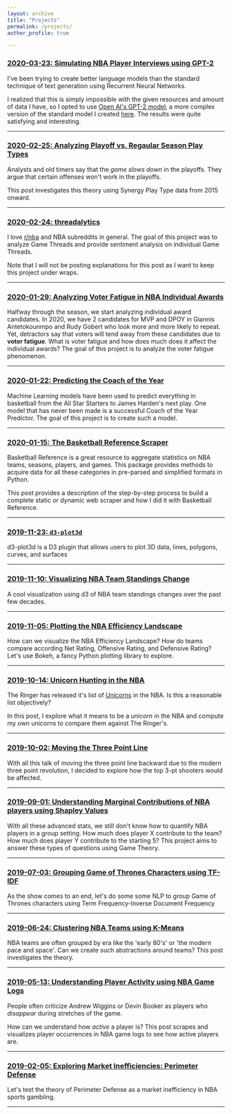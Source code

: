 ```yaml
---
layout: archive
title: "Projects"
permalink: /projects/
author_profile: true

---
```


### [2020-03-23: Simulating NBA Player Interviews using GPT-2](/projects/2020/03/23/gpt2)

I've been trying to create better language models than the standard technique of text generation using Recurrent Neural Networks.

I realized that this is simply impossible with the given resources and amount of data I have, so I opted to use [Open AI's GPT-2 model](https://openai.com/blog/better-language-models/), a more complex version of the standard model I created [here](https://vishaalagartha.github.io/notes/2020/03/12/subreddit-simulator). The results were quite satisfying and interesting.


---

### [2020-02-25: Analyzing Playoff vs. Regaular Season Play Types](/projects/2020/02/25/playtype)

Analysts and old timers say that the *game slows down* in the playoffs. They argue that certain offenses won't work in the playoffs.

This post investigates this theory using Synergy Play Type data from 2015 onward.


---

### [2020-02-24: threadalytics](/projects/2020/02/24/threadalytics)

I love [r/nba](https://www.reddit.com/r/nba/) and NBA subreddits in general. The goal of this project was to analyze Game Threads and provide sentiment analysis on individual Game Threads.

Note that I will not be posting explanations for this post as I want to keep this project under wraps.

---

### [2020-01-29: Analyzing Voter Fatigue in NBA Individual Awards](/projects/2020/01/29/voter-fatigue)

Halfway through the season, we start analyzing individual award candidates. 
In 2020, we have 2 candidates for MVP and DPOY in Giannis Antetokounmpo and Rudy Gobert who look more and more likely to repeat. Yet, detractors say that voters will tend away from these candidates due to **voter fatigue**. What is voter fatigue and how does much does it affect the individual awards? 
The goal of this project is to analyze the voter fatigue phenomenon.

---

### [2020-01-22: Predicting the Coach of the Year](/projects/2020/01/22/coy-predictor)

Machine Learning models have been used to predict everything in basketball from
the All Star Starters to James Harden's next play. One model that has never been
made is a successful Coach of the Year Predictor. The goal of this project is to
create such a model. 

---

### [2020-01-15: The Basketball Reference Scraper](/projects/2020/01/15/bbref-scraper)

Basketball Reference is a great resource to aggregate statistics on NBA teams, seasons, players, and games. This package provides methods to acquire data for all these categories in pre-parsed and simplified formats in Python.

This post provides a description of the step-by-step process to build a complete static or dynamic web scraper and how I did it with Basketball Reference.

---

### [2019-11-23: `d3-plot3d`](/projects/2019/11/23/d3-plot3d)

d3-plot3d is a D3 plugin that allows users to plot 3D data, lines, polygons, curves, and surfaces

---

### [2019-11-10: Visualizing NBA Team Standings Change](/projects/2019/11/10/standing-change)

A cool visualization using d3 of NBA team standings changes over the past few decades.

---

### [2019-11-05: Plotting the NBA Efficiency Landscape](/projects/2019/11/05/plotting-efficiency-landscape)

How can we visualize the NBA Efficiency Landscape? How do teams compare according Net Rating, Offensive Rating, and Defensive Rating? Let's use Bokeh, a fancy Python plotting library to explore.

---

### [2019-10-14: Unicorn Hunting in the NBA](/projects/2019/10/14/unicorn-hunting)

The Ringer has released it's list of [Unicorns](https://www.theringer.com/nba/2019/10/8/20899215/unicorn-rankings-2019-20) in the NBA. Is this a reasonable list objectively?

In this post, I explore what it means to be a *unicorn* in the NBA and compute my own unicorns to compare them against The Ringer's.

---

### [2019-10-02: Moving the Three Point Line](/projects/2019/10/02/moving-three-line)

With all this talk of moving the three point line backward due to the modern three point revolution, I decided to explore how the top 3-pt shooters would be affected.


---

### [2019-09-01: Understanding Marginal Contributions of NBA players using Shapley Values](/projects/2019/09/01/nba-shapley)

With all these advanced stats, we still don't know how to quantify NBA players in a group setting. How much does player X contribute to the team? How much does player Y contribute to the starting 5? This project aims to answer these types of questions using Game Theory.

---

### [2019-07-03: Grouping Game of Thrones Characters using TF-IDF](/projects/2019/07/03/got-clustering)

As the show comes to an end, let's do some some NLP to group Game of Thrones characters using Term Frequency-Inverse Document Frequency

---

### [2019-06-24: Clustering NBA Teams using K-Means](/projects/2019/06/24/nba-teams-clustering)

NBA teams are often grouped by era like the 'early 80's' or 'the modern pace and space'. Can we create such abstractions around teams? This post investigates the theory.

---

### [2019-05-13: Understanding Player Activity using NBA Game Logs](/projects/2019/05/13/player-activity)

People often criticize Andrew Wiggins or Devin Booker as players who *disappear* during stretches of the game.

How can we understand how *active* a player is? This post scrapes and visualizes player occurrences in NBA game logs to see how active players are.

---

### [2019-02-05: Exploring Market Inefficiencies: Perimeter Defense](/projects/2019/02/05/market-inefficiencies)

Let's test the theory of Perimeter Defense as a market inefficiency in NBA sports gambling. 

---

